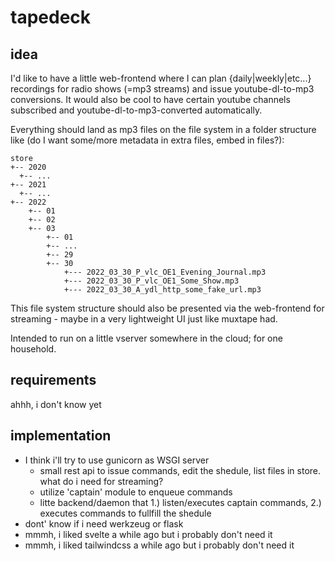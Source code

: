 # tapedeck

## idea

I'd like to have a little web-frontend where I can plan {daily|weekly|etc...} recordings for radio shows (=mp3 streams) and issue youtube-dl-to-mp3 conversions. It would also be cool to have certain youtube channels subscribed and youtube-dl-to-mp3-converted automatically. 

Everything should land as mp3 files on the file system in a folder structure like (do I want some/more metadata in extra files, embed in files?):

```
store
+-- 2020
  +-- ...
+-- 2021
  +-- ...
+-- 2022
    +-- 01
    +-- 02
    +-- 03
        +-- 01
        +-- ...
        +-- 29
        +-- 30
            +--- 2022_03_30_P_vlc_OE1_Evening_Journal.mp3
            +--- 2022_03_30_P_vlc_OE1_Some_Show.mp3
            +--- 2022_03_30_A_ydl_http_some_fake_url.mp3
```

This file system structure should also be presented via the web-frontend for streaming - maybe in a very lightweight UI just like muxtape had.

Intended to run on a little vserver somewhere in the cloud; for one household.

## requirements

ahhh, i don't know yet

## implementation

* I think i'll try to use gunicorn as WSGI server
     * small rest api to issue commands, edit the shedule, list files in store. what do i need for streaming?
     * utilize 'captain' module to enqueue commands
     * litte backend/daemon that 1.) listen/executes captain commands, 2.) executes commands to fullfill the shedule
* dont' know if i need werkzeug or flask
* mmmh, i liked svelte a while ago but i probably don't need it
* mmmh, i liked tailwindcss a while ago but i probably don't need it

